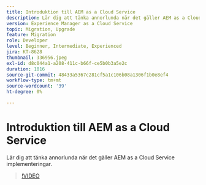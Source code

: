 ```yaml
---
title: Introduktion till AEM as a Cloud Service
description: Lär dig att tänka annorlunda när det gäller AEM as a Cloud Service implementeringar.
version: Experience Manager as a Cloud Service
topic: Migration, Upgrade
feature: Migration
role: Developer
level: Beginner, Intermediate, Experienced
jira: KT-8628
thumbnail: 336956.jpeg
exl-id: d8c044a1-a208-411c-b66f-ce5b0b3a5e2c
duration: 1016
source-git-commit: 48433a5367c281cf5a1c106b08a1306f1b0e8ef4
workflow-type: tm+mt
source-wordcount: '39'
ht-degree: 0%

---
```


# Introduktion till AEM as a Cloud Service

Lär dig att tänka annorlunda när det gäller AEM as a Cloud Service implementeringar.

>[!VIDEO](https://video.tv.adobe.com/v/336956?quality=12&learn=on)

